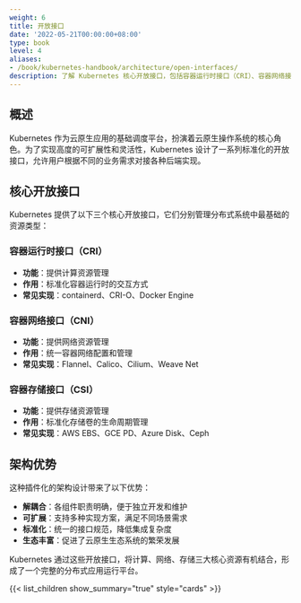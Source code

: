 ```yaml
---
weight: 6
title: 开放接口
date: '2022-05-21T00:00:00+08:00'
type: book
level: 4
aliases: 
- /book/kubernetes-handbook/architecture/open-interfaces/
description: 了解 Kubernetes 核心开放接口，包括容器运行时接口（CRI）、容器网络接口（CNI）和容器存储接口（CSI），以及它们如何实现云原生应用的资源管理和扩展。
---
```


## 概述

Kubernetes 作为云原生应用的基础调度平台，扮演着云原生操作系统的核心角色。为了实现高度的可扩展性和灵活性，Kubernetes 设计了一系列标准化的开放接口，允许用户根据不同的业务需求对接各种后端实现。

## 核心开放接口

Kubernetes 提供了以下三个核心开放接口，它们分别管理分布式系统中最基础的资源类型：

### 容器运行时接口（CRI）

- **功能**：提供计算资源管理
- **作用**：标准化容器运行时的交互方式
- **常见实现**：containerd、CRI-O、Docker Engine

### 容器网络接口（CNI）

- **功能**：提供网络资源管理
- **作用**：统一容器网络配置和管理
- **常见实现**：Flannel、Calico、Cilium、Weave Net

### 容器存储接口（CSI）

- **功能**：提供存储资源管理
- **作用**：标准化存储卷的生命周期管理
- **常见实现**：AWS EBS、GCE PD、Azure Disk、Ceph

## 架构优势

这种插件化的架构设计带来了以下优势：

- **解耦合**：各组件职责明确，便于独立开发和维护
- **可扩展**：支持多种实现方案，满足不同场景需求
- **标准化**：统一的接口规范，降低集成复杂度
- **生态丰富**：促进了云原生生态系统的繁荣发展

Kubernetes 通过这些开放接口，将计算、网络、存储三大核心资源有机结合，形成了一个完整的分布式应用运行平台。

{{< list_children show_summary="true" style="cards" >}}
